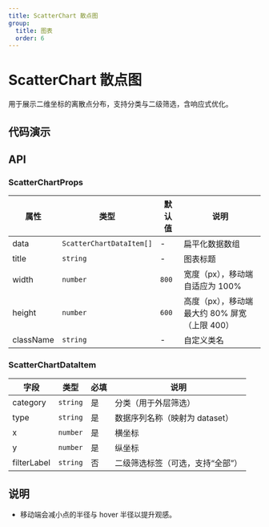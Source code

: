 ```yaml
---
title: ScatterChart 散点图
group:
  title: 图表
  order: 6
---
```


# ScatterChart 散点图

用于展示二维坐标的离散点分布，支持分类与二级筛选，含响应式优化。

## 代码演示

<code src="../demos/charts/scatter.tsx" background="var(--main-bg-color)" iframe=540></code>

## API

### ScatterChartProps

| 属性 | 类型 | 默认值 | 说明 |
| --- | --- | --- | --- |
| data | `ScatterChartDataItem[]` | - | 扁平化数据数组 |
| title | `string` | - | 图表标题 |
| width | `number` | `800` | 宽度（px），移动端自适应为 100% |
| height | `number` | `600` | 高度（px），移动端最大约 80% 屏宽（上限 400）|
| className | `string` | - | 自定义类名 |

### ScatterChartDataItem

| 字段 | 类型 | 必填 | 说明 |
| --- | --- | --- | --- |
| category | `string` | 是 | 分类（用于外层筛选）|
| type | `string` | 是 | 数据序列名称（映射为 dataset）|
| x | `number` | 是 | 横坐标 |
| y | `number` | 是 | 纵坐标 |
| filterLabel | `string` | 否 | 二级筛选标签（可选，支持“全部”）|

## 说明
- 移动端会减小点的半径与 hover 半径以提升观感。 
